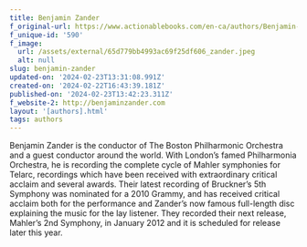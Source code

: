 ```yaml
---
title: Benjamin Zander
f_original-url: https://www.actionablebooks.com/en-ca/authors/Benjamin-Zander/
f_unique-id: '590'
f_image:
  url: /assets/external/65d779bb4993ac69f25df606_zander.jpeg
  alt: null
slug: benjamin-zander
updated-on: '2024-02-23T13:31:08.991Z'
created-on: '2024-02-22T16:43:39.181Z'
published-on: '2024-02-23T13:42:23.311Z'
f_website-2: http://benjaminzander.com
layout: '[authors].html'
tags: authors
---
```


Benjamin Zander is the conductor of The Boston Philharmonic Orchestra and a guest conductor around the world. With London’s famed Philharmonia Orchestra, he is recording the complete cycle of Mahler symphonies for Telarc, recordings which have been received with extraordinary critical acclaim and several awards. Their latest recording of Bruckner’s 5th Symphony was nominated for a 2010 Grammy, and has received critical acclaim both for the performance and Zander’s now famous full-length disc explaining the music for the lay listener. They recorded their next release, Mahler’s 2nd Symphony, in January 2012 and it is scheduled for release later this year.
